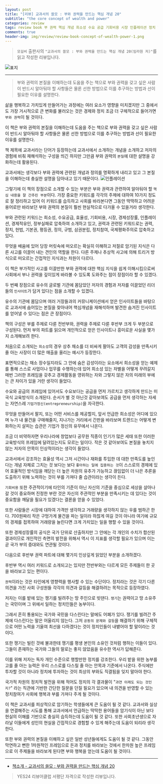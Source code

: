 ```yaml
---  
layout: post  
title: "[리뷰] 교과서의 쓸모 : 부와 권력을 만드는 핵심 개념 20"  
subtitle: "the core concept of wealth and power"  
categories: review  
tags: review book 부 권력 핵심 개념 희소성 수요 공급 기회비용 시장 인플레이션 정치 헌법 평등권 기본권 정의 분립 국제 평화  
comments: true  
header-img: img/review/review-book-concept-of-wealth-power-1.png
---  
```

  
> `모길비` 출판사의 `"교과서의 쓸모 : 부와 권력을 만드는 핵심 개념 20(임라원 저)"`를 읽고 작성한 리뷰입니다.  

![표지](https://telegeam.github.io/assets/img/review/review-book-concept-of-wealth-power-1.png)  

---

> 부와 권력의 본질을 이해하는데 도움을 주는 책으로 부와 권력을 갖고 싶은 사람이 반드시 알아둬야 할 사항들은 물론 선한 방법으로 이를 추구하는 방법과 선이 필요한 이유를 설명한다.

삶을 행복하고 가치있게 만들어가는 과정에는 여러 요소가 영향을 미치겠지만 그 중에서도 가장 거시적으로 큰 변화를 불러오는 것은 경제와 정치 조금 더 구체적으로 들어가면 `부와 권력`이 될 것이다. 

이 책은 부와 권력의 본질을 이해하는데 도움을 주는 책으로 부와 권력을 갖고 싶은 사람이 반드시 알아둬야 할 사항들은 물론 선한 방법으로 이를 추구하는 방법과 선이 필요한 이유를 설명한다.

책 제목에 교과서라는 단어가 등장하는데 교과서에서 소개하는 개념을 소개하고 저자의 경험에 비춰 재해석하는 구성을 띄긴 하지만 그만큼 부와 권력의 `본질`에 대한 설명을 강화하는데 활용된다. 

교과서에는 생각보다 부와 권력에 관련된 개념과 정의를 명확하게 내리고 있고 그 본질을 이해하는데 충실한 설명을 담아내고 있기 때문이다.
![인플레이션](https://telegeam.github.io/assets/img/review/review-book-concept-of-wealth-power-2.png)  

그렇기에 이 책의 장점으로 소개할 수 있는 부분은 부와 권력과 관련하여 알아둬야 할 `핵심 내용을 잘 간추린 부분`이다. 가장 중요한 키워드를 각각의 주제에 대하여 10가지 정도로 잘 정리하고 있어 이 키워드를 습득하고 사회를 바라본다면 그동안 딱딱하고 어려운 용어로만 바라보던 부와 권력의 본질이 훨씬 현실적으로 다가올 수 있을거라 생각한다. 

부와 관련된 키워드는 희소성, 수요공급, 효율성, 기회비용, 시장, 경제성장률, 인플레이션, 경제적유인, 정부실패로 압축하여 소개하고 있고, 권력과 관련된 키워드로는 권력, 정치, 헌법, 기본권, 평등권, 정의, 규범, 삼권분립, 정치참여, 국제평화주의로 압축하고 있다.

무엇을 배움에 있어 당장 머릿속에 떠오르는 확실히 이해하고 저절로 암기된 지식은 다른 사고를 이끌어 내는 견인의 역할을 한다. 다른 주제나 추상적 사고에 의해 트리거 방식으로 떠오르는 간접적인 지식과는 차원이 다르다.

이 책은 부가적인 사고를 이끌만한 부와 권력에 대한 핵심 지식을 쉽게 이해시킴으로써 사회에서 부나 권력을 깊이있게 바라볼 수 있도록 도와주는 점이 장점이라 할 수 있겠다. 

두 번째 장점으로 유수의 글로벌 기관에 몸담았던 저자의 경험과 저자를 이끌었던 리더들의 `인사이트`가 담겨 있다는 점을 소개할 수 있겠다.

유수의 기관에 몸담으며 여러 거장들과의 커뮤니케이션에서 얻은 인사이트들을 바탕으로 교과서에 숨어있는 본질을 찾아내어 핵심개념을 재해석하며 발견한 숨겨진 인사이트를 얻어낼 수 있다는 점은 큰 장점이다. 

책의 구성은 부를 주제로 다룬 전반부와, 권력을 주제로 다룬 후반부 크게 두 부분으로 구성된다. 먼저 부의 파트를 읽으며 개인적으로 얻은 인사이트나 흥미로운 사실을 몇가지 소개해보려 한다. 

처음으로 소개되는 `희소성`의 경우 상추 채소를 더 비싸게 팔아도 고객의 감성을 만족시키줄 아는 사장이 더 많은 매출을 올리는 예시가 등장한다. 

표면적으로는 채소 장수일지라도 그 안에 숨은 감성이라는 요소에서 희소성을 얻는 예제를 통해 스스로 사업이나 업무를 수행하는데 있어 희소성 있는 차별을 어떻게 꾸려갈지 매번 그러한 프레임을 갖추고 경제활동을 영위하는 자와 그렇지 않은 자의 미래의 부에는 큰 차이가 있을 거란 생각이 들었다. 

수요와 공급의 프레임에 있어서도 수요보다는 공급을 먼저 가르치고 생각하게 만드는 미국식 교육방식이 소개된다. 순서가 별 것 아닌것 같아보여도 공급을 먼저 생각하는 자세는 자연스레 `기업가정신(entrepreneurship)`을 자극한다. 

무엇을 만들어서 팔지, 또는 어떤 서비스를 제공할지, 앞서 언급한 희소성은 어디에 있으며 누가 내 물건을 구매해줄지, 지나가는 거리에서 간판을 바라보며 트렌드는 어떻게 변화하는지 살피는 습관은 기업가 정신의 유무에서 나온다. 

조금 더 비약하자면 우리나라에 창업보다 공무원 직종이 인기가 많은 세태 또한 이러한 교육방식의 프레임에 달려있는지도 모르는 일이다. 작은 것 같아보여도 본질을 놓치지 않는 저자의 안목이 인상적이라는 생각이 들었다. 

교과서에서 강조하는 효율성 역시 그저 시간이나 재화를 투입한 데 대한 만족도를 높인다는 개념 자체로 그치는 것 보다는 보다 `좋아하는 일에 집중하는 것`이 스스로의 경제에 있어 효율적인 방식임을 깨닫는 더 높은 차원의 유추가 가능하고 끊임없이 더 나은 추론을 도출하기 위해 노력하는 것이 부를 가져다 줄 습관이라는 생각이 든다. 

`기회비용` 또한 주관적이기에 타인의 기준이 아닌 자신의 기준을 중심으로 세상을 살아나갈 것이 중요하며 진정한 부란 것은 자신의 주관적인 부분을 만족시키는 데 있다는 것이 중요함을 깨달을 필요가 있겠다는 결론을 얻을 수 있었다. 

또한 사람들은 시장에 대하여 가격만 생각하고 거래량을 생각하지 않는 우를 범하곤 한다. 700원짜리 작은 구멍가게 물건을 파는 일이라 하찮게 여길 것이 아니라 여기에 규모의 경제를 접목하여 거래량을 늘린다면 크게 가치있는 일을 행할 수 있을 것이다. 

또한 경제성장률의 공식은 국가 단위로 산출하지만 그 안에는 각 개인의 수치가 합산된 결과이므로 개인적인 측면의 발전을 위해서 역시 이 지표를 생각할 필요가 있으며 이는 곧 국가 부의 증대와도 연관될 것이다. 

다음으로 후반부 권력 파트에 대해 몇가지 인상깊게 읽었던 부분을 소개하겠다. 

후반부 역시 여러 키워드로 소개되고는 있지만 전반부와는 다르게 모든 주제들이 한 곳을 바라보고 있는 편이다. 

`권력`이라는 것은 타인에게 영향력을 행사할 수 있는 수단이다. 정치라는 것은 각기 다른 의견을 가진 사회 구성원들 각각의 의견과 갈등을 해결하려는 목적으로 등장하였다. 

저자는 이를 밭에 있는 쟁기를 빌려주는 땅 주인으로 빗댄다. `쟁기`는 권력이고 땅 소유주는 국민이며 그 위에서 일하는 정치인들은 농부이다. 

그래서 흔히 통용되는 국가와 국민을 다스린다는 말에도 어폐가 있다. 쟁기를 빌려간 주제에 다스린다는 말은 어울리지 않는다. 그저 `공동의 문제와 갈등`을 해결하기 위해 구체적으로 어떤 노력을 기울여 최선을 다하겠다는 것이 정치인들이 내뱉어야 할 말이라는 것이다. 

또한 쟁기는 빌린 것에 불과한데 쟁기를 평생 본인의 소유인 것처럼 행하는 이들이 있다. 그들이 존재하는 국가와 그들의 말로는 좋지 않았음을 유수한 역사가 답해준다. 

이를 위해 저자는 독자 개인 수준으로 행할만한 정치를 강조한다. 우리 밭을 위한 농부를 고를 줄 아는 능력은 우리 스스로를 다스릴 줄 아는 안목과 기준에서 나온다. 주식에만 투자할 것이 아니라 정치에 투자하는 것이 최상의 부와도 직결됨을 잊지 말아야 한다. 

국가적 차원의 정치적 발전을 위해 적어도 정치의 각 결과물이 "`과연 이래도 되는 것인지?`" 라는 직관에 기반한 간단한 질문을 던질 필요가 있으며 내 의견을 반영할 수 있는 정치참여가 사회에 행복과 부를 가져다 주게 될 것이다. 

이 책은 교과서를 피상적으로 암기하는 학생들에게 큰 도움이 될 것 같다. 교과서와 실상을 연결해주는 시도를 통해 교과서에서 언급하는 딱딱한 용어들을 암기식이 아닌 보다 현실의 이해를 기반으로 충실히 습득하는데 도움이 될 것 같다. 또한 사회초년생으로 자라날 이들에게 성인의 현실을 간접적으로 경험할 수 있게 해주는데 도움이 되리라 생각한다. 

또한 부와 권력의 본질을 이해하고 싶은 일반 성년들에게도 도움이 될 것 같다. 그동안 막연하고 뻔한 1차원적인 프레임으로 돈과 정치를 바라보는 것에서 한차원 높은 프레임으로 이 주제들을 바라보게 된다면 부와 행복을 얻는데 도움이 될 것이다. 

---

* [책소개 - 교과서의 쓸모 : 부와 권력을 만드는 핵심 개념 20](http://www.yes24.com/Product/Goods/114665790)

> YES24 리뷰어클럽 서평단 자격으로 작성한 리뷰입니다.